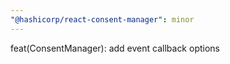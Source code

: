 ```yaml
---
"@hashicorp/react-consent-manager": minor
---
```


feat(ConsentManager): add event callback options
